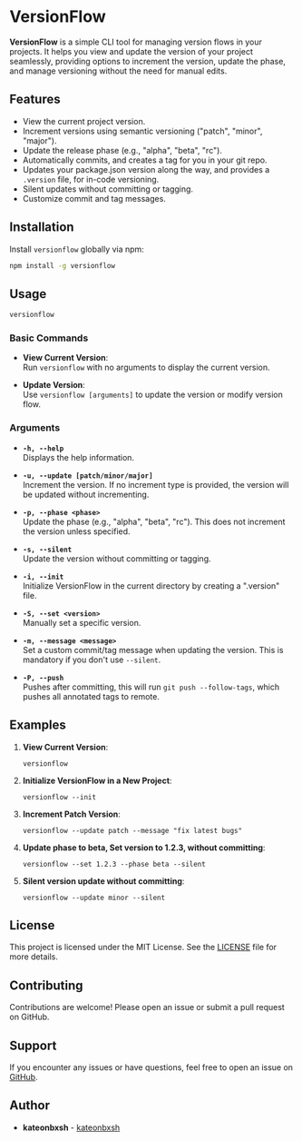 # VersionFlow

**VersionFlow** is a simple CLI tool for managing version flows in your projects. It helps you view and update the version of your project seamlessly, providing options to increment the version, update the phase, and manage versioning without the need for manual edits.

## Features

- View the current project version.
- Increment versions using semantic versioning ("patch", "minor", "major").
- Update the release phase (e.g., "alpha", "beta", "rc").
- Automatically commits, and creates a tag for you in your git repo.
- Updates your package.json version along the way, and provides a `.version` file, for in-code versioning.
- Silent updates without committing or tagging.
- Customize commit and tag messages.

## Installation

Install `versionflow` globally via npm:

```bash
npm install -g versionflow
```

## Usage

```bash
versionflow
```

### Basic Commands

- **View Current Version**:  
  Run `versionflow` with no arguments to display the current version.

- **Update Version**:  
  Use `versionflow [arguments]` to update the version or modify version flow.

### Arguments

- **`-h, --help`**  
  Displays the help information.

- **`-u, --update [patch/minor/major]`**  
  Increment the version. If no increment type is provided, the version will be updated without incrementing.

- **`-p, --phase <phase>`**  
  Update the phase (e.g., "alpha", "beta", "rc"). This does not increment the version unless specified.

- **`-s, --silent`**  
  Update the version without committing or tagging.

- **`-i, --init`**  
  Initialize VersionFlow in the current directory by creating a ".version" file.

- **`-S, --set <version>`**  
  Manually set a specific version.

- **`-m, --message <message>`**  
  Set a custom commit/tag message when updating the version. This is mandatory if you don't use `--silent`.

- **`-P, --push`**  
  Pushes after committing, this will run `git push --follow-tags`, which pushes all annotated tags to remote.


## Examples

1. **View Current Version**:
    ```
    versionflow
    ```
2. **Initialize VersionFlow in a New Project**:
    ```
    versionflow --init
    ```

3. **Increment Patch Version**:
    ```
    versionflow --update patch --message "fix latest bugs"
    ```

4. **Update phase to beta, Set version to 1.2.3, without committing**:
    ```
    versionflow --set 1.2.3 --phase beta --silent
    ```

5. **Silent version update without committing**:
    ```
    versionflow --update minor --silent
    ```


## License

This project is licensed under the MIT License. See the [LICENSE](LICENSE) file for more details.

## Contributing

Contributions are welcome! Please open an issue or submit a pull request on GitHub.

## Support

If you encounter any issues or have questions, feel free to open an issue on [GitHub](https://github.com/kateonbxsh/VersionFlow/issues).

## Author

- **kateonbxsh** - [kateonbxsh](https://github.com/kateonbxsh)


